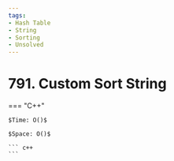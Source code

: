 ```yaml
---
tags:
- Hash Table
- String
- Sorting
- Unsolved
---
```



# 791. Custom Sort String

=== "C++"

    $Time: O()$

    $Space: O()$

    ``` c++
    ```